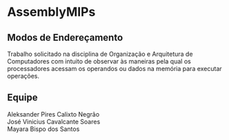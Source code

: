 # AssemblyMIPs
## Modos de Endereçamento 
Trabalho solicitado na disciplina de Organização e Arquitetura de Computadores com intuito de observar às maneiras pela qual os processadores acessam os operandos ou dados na memória para executar operações. 
## Equipe
Aleksander Pires Calixto Negrão <br>
José Vinicius Cavalcante Soares <br>
Mayara Bispo dos Santos <br>
